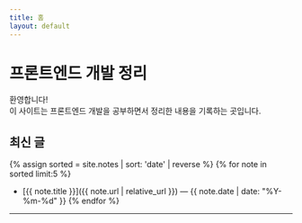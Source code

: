 ```yaml
---
title: 홈
layout: default
---
```


# 프론트엔드 개발 정리

환영합니다!  
이 사이트는 프론트엔드 개발을 공부하면서 정리한 내용을 기록하는 곳입니다.

## 최신 글

{% assign sorted = site.notes | sort: 'date' | reverse %}
{% for note in sorted limit:5 %}
- [{{ note.title }}]({{ note.url | relative_url }}) — {{ note.date | date: "%Y-%m-%d" }}
{% endfor %}

---
